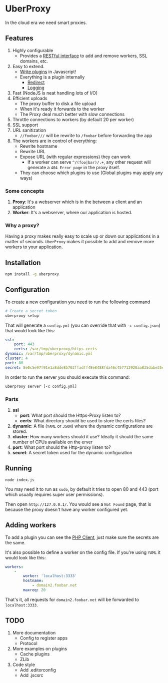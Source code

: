 UberProxy
========

In the cloud era we need smart proxies.

## Features

1. Highly configurable
    - Provides a [RESTful interface](docs/protocol.md) to add and remove workers, SSL domains, etc.
2. Easy to extend.
    - [Write plugins](docs/plugins.md) in Javascript!
    - Everything is a plugin internally
        - [Redirect](plugins/redirect.js)
        - [Logging](plugins/logs.js)
3. Fast (NodeJS is neat handling lots of I/O)
4. Efficient uploads
    - The proxy buffer to disk a file upload
    - When it's ready it forwards to the worker
    - The Proxy deal much better with slow connections
5. Throttle connections to workers (by default 20 per worker)
6. SSL support
7. URL sanitization
    - `//foobar///` will be rewrite to `/foobar` before forwarding the app
8. The workers are in control of everything:
    - Rewrite hostname
    - Rewrite URL
    - Expose URL (with regular expressions) they can work
        - If a worker can serve `^/(foo|bar)/.+`, any other request will generate a `404 Error page` in the proxy itself.
    - They can choose which plugins to use (Global plugins may apply any ways)

### Some concepts

1. **Proxy**: It's a webserver which is in the between a client and an application
2. **Worker**: It's a webserver, where our application is hosted.


### Why a proxy?

Having a proxy makes really easy to scale up or down our applications in a matter of seconds. `UberProxy` makes it possible to add and remove more workers to your application.

## Installation
 
```bash
npm install -g uberproxy
```

## Configuration

To create a new configuration you need to run the following command

```bash
# Create a secret token
uberproxy setup
```

That will generate a `config.yml` (you can override that with `-c config.json`) that would look like this:

```yaml
ssl:
    port: 443
    certs: /var/tmp/uberproxy/https-certs
dynamic: /var/tmp/uberproxy/dynamic.yml
cluster: 4
port: 80
secret: 8e0c5e97f91e1a8dde85702ffadff48e8488fda46c457712920aa835dabe25c8
```

In order to run the server you should execute this command:

```bash
uberproxy server [-c config.yml]
```

### Parts

1. **ssl**
    * **port**: What port should the Https-Proxy listen to?
    * **certs**: What directory should be used to store the certs files?
2. **dynamic**: A file (`YAML` or `JSON`) where the dynamic configurations are stored.
3. **cluster**: How many workers should it use? Ideally it should the same number of CPUs available on the erver
4. **port**: What port should the Http-proxy listen to?
5. **secret**: A secret token used for the dynamic configuration


## Running

    node index.js

You may need it to run as `sudo`, by default it tries to open 80 and 443 (port which usually requires super user permissions).

Then open `http://127.0.0.1/`. You would see a `Not Found` page, that is because the proxy doesn't have any worker configured yet. 

## Adding workers

To add a plugin you can see the [PHP Client](https://github.com/uberproxy/php-sdk), just make sure the secrets are the same.

It's also possible to define a worker on the config file. If you're using `YAML` it would look like this:

```yaml
workers:
    -
        worker: 'localhost:3333'
        hostname:
            - domain2.foobar.net
        maxreq: 20
```

That's it, all requests for `domain2.foobar.net` will be forwarded to `localhost:3333`.

## TODO

1. More documentation
    - Config to register apps
    - Protocol 
2. More examples on plugins
    - Cache plugins
    - ZLib
3. Code style
    - Add .editorconfig
    - Add .jscsrc
